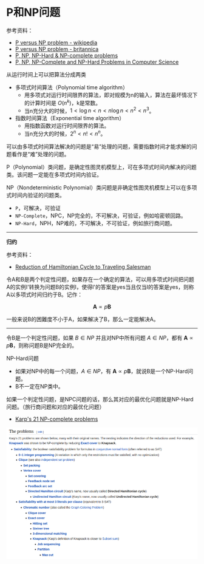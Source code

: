 # P和NP问题

参考资料：

- [P versus NP problem - wikipedia](https://en.wikipedia.org/wiki/P_versus_NP_problem)
- [P versus NP problem - britannica](https://britannica.com/science/P-versus-NP-problem)
- [P, NP, NP-Hard & NP-complete problems](https://www.jntua.ac.in/gate-online-classes/registration/downloads/material/a159262902029.pdf)
- [P, NP, NP-Complete and NP-Hard Problems in Computer Science](https://www.baeldung.com/cs/p-np-np-complete-np-hard)

从运行时间上可以把算法分成两类

- 多项式时间算法（Polynomial time algorithm）
    - 用多项式对运行时间限界的算法，即对规模为n的输入，算法在最坏情况下的计算时间是 $O(n^k)$，k是常数。
    - 当n充分大的时候，$1 < \log{n} < n < n\log{n} < n^2 < n^3$。
- 指数时间算法（Exponential time algorithm）
    - 用指数函数对运行时间限界的算法。
    - 当n充分大的时候，$2^n < n! < n^n$。

可以由多项式时间算法解决的问题是“易”处理的问题，需要指数时间才能求解的问题看作是“难”处理的问题。

P（Polynomial）类问题，是确定性图灵机模型上，可在多项式时间内解决的问题类。该问题一定能在多项式时间内验证。

NP（Nondeterministic Polynomial）类问题是非确定性图灵机模型上可以在多项式时间内验证的问题类。

- `P`，可解决，可验证
- `NP-Complete`，NPC，NP完全的，不可解决，可验证，例如哈密顿回路。
- `NP-Hard`，NPH，NP难的，不可解决，不可验证，例如旅行商问题。

---

**归约**

参考资料：

- [Reduction of Hamiltonian Cycle to Traveling Salesman](https://opendsa-server.cs.vt.edu/ODSA/Books/Everything/html/hamiltonianCycle_to_TSP.html)

令A和B是两个判定性问题，如果存在一个确定的算法，可以用多项式时间把问题A的实例I'转换为问题B的实例I，使得I'的答案是yes当且仅当I的答案是yes，则称A以多项式时间归约于B。记作：

$$\mathbf{A} \varpropto p \mathbf{B}$$

一般来说B的困難度不小于A，如果解决了B，那么一定能解决A。

---

令B是一个判定性问题，如果 $B\in NP$ 并且对NP中所有问题 $A\in NP$，都有 $\mathbf{A} \varpropto p \mathbf{B}$，则称问题B是NP完全的。

NP-Hard问题

- 如果对NP中的每一个问题，$A\in NP$，有 $\mathbf{A} \varpropto p \mathbf{B}$，就说B是一个NP-Hard问题。
- B不一定在NP类中。

如果一个判定性问题，是NPC问题的话，那么其对应的最优化问题就是NP-Hard问题。（旅行商问题和对应的最优化问题）

- [Karp's 21 NP-complete problems](https://en.wikipedia.org/wiki/Karp%27s_21_NP-complete_problems)

![](../../_media/pics/algorithm/karps21problems.png)

